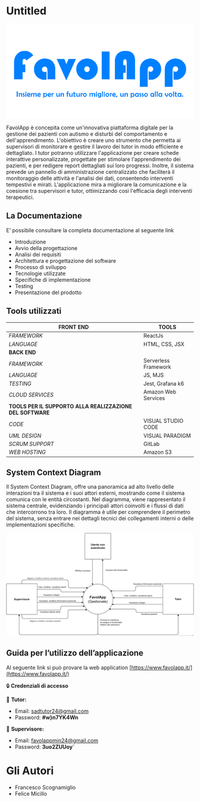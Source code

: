# Untitled

![Logo_Motto.png](./readme_images/Logo_Motto.png)

FavolApp è concepita come un'innovativa piattaforma digitale per la gestione dei pazienti con autismo e disturbi del comportamento e dell'apprendimento. L'obiettivo è creare uno strumento che permetta ai supervisori di monitorare e gestire il lavoro dei tutor in modo efficiente e dettagliato. I tutor potranno utilizzare l'applicazione per creare schede interattive personalizzate, progettate per stimolare l'apprendimento dei pazienti, e per redigere report dettagliati sui loro progressi. Inoltre, il sistema prevede un pannello di amministrazione centralizzato che faciliterà il monitoraggio delle attività e l'analisi dei dati, consentendo interventi tempestivi e mirati. L'applicazione mira a migliorare la comunicazione e la coesione tra supervisori e tutor, ottimizzando così l'efficacia degli interventi terapeutici.

## La Documentazione

E’ possibile consultare la completa documentazione al seguente link

- Introduzione
- Avvio della progettazione
- Analisi dei requisiti
- Architettura e progettazione del software
- Processo di sviluppo
- Tecnologie utilizzate
- Specifiche di implementazione
- Testing
- Presentazione del prodotto

## Tools utilizzati

| **FRONT END**                                             | **TOOLS**            |
| --------------------------------------------------------- | -------------------- |
| _FRAMEWORK_                                               | ReactJs              |
| _LANGUAGE_                                                | HTML, CSS, JSX       |
| **BACK END**                                              |                      |
| _FRAMEWORK_                                               | Serverless Framework |
| _LANGUAGE_                                                | JS, MJS              |
| _TESTING_                                                 | Jest, Grafana k6     |
| _CLOUD SERVICES_                                          | Amazon Web Services  |
| **TOOLS PER IL SUPPORTO ALLA REALIZZAZIONE DEL SOFTWARE** |                      |
| _CODE_                                                    | VISUAL STUDIO CODE   |
| _UML DESIGN_                                              | VISUAL PARADIGM      |
| _SCRUM SUPPORT_                                           | GitLab               |
| _WEB HOSTING_                                             | Amazon S3            |

## System Context Diagram

Il System Context Diagram, offre una panoramica ad alto livello delle interazioni tra il sistema e i suoi attori esterni, mostrando come il sistema comunica con le entità circostanti. Nel diagramma, viene rappresentato il sistema centrale, evidenziando i principali attori coinvolti e i flussi di dati che intercorrono tra loro. Il diagramma è utile per comprendere il perimetro del sistema, senza entrare nei dettagli tecnici dei collegamenti interni o delle implementazioni specifiche.

![SCD.png](./readme_images/SCD.png)

## Guida per l’utilizzo dell’applicazione

Al seguente link si può provare la web application
[https://www.favolapp.it/](https://www.favolapp.it/)

🔒 **Credenziali di accesso**

👔 **Tutor:**

- Email: sadtutor24@gmail.com
- Password: **#w}n7YK4Wn**

👔 **Supervisore:**

- Email: favolappmin24@gmail.com
- Password: **3uo2ZUUoy`**

# Gli Autori

- Francesco Scognamiglio
- Felice Micillo
